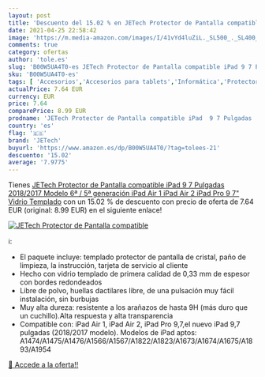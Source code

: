 ```yaml
---
layout: post
title: 'Descuento del 15.02 % en JETech Protector de Pantalla compatible '
date: 2021-04-25 22:58:42
image: 'https://m.media-amazon.com/images/I/41vYd4luZiL._SL500_._SL400_.jpg'
comments: true
category: ofertas
author: 'tole.es'
slug: 'B00W5UA4T0-es JETech Protector de Pantalla compatible iPad 9 7 Pulgadas...'
sku: 'B00W5UA4T0-es'
tags: [ 'Accesorios','Accesorios para tablets','Informática','Protectores de pantalla para tablets','ipad','jetech', ]
actualPrice: 7.64 EUR
currency: EUR
price: 7.64
comparePrice: 8.99 EUR
prodname: 'JETech Protector de Pantalla compatible iPad  9 7 Pulgadas  2018/2017 Modelo  6ª / 5ª generación   iPad Air 1  iPad Air 2  iPad Pro 9 7"  Vidrio Templado'
country: 'es'
flag: '🇪🇸'
brand: 'JETech'
buyurl: 'https://www.amazon.es/dp/B00W5UA4T0/?tag=tolees-21'
descuento: '15.02'
average: '7.9775'
---
```


Tienes [JETech Protector de Pantalla compatible iPad  9 7 Pulgadas  2018/2017 Modelo  6ª / 5ª generación   iPad Air 1  iPad Air 2  iPad Pro 9 7"  Vidrio Templado](https://www.amazon.es/dp/B00W5UA4T0/?tag=tolees-21) con un 15.02 % de descuento con precio de oferta de 7.64 EUR (original: 8.99 EUR) en el siguiente enlace!

[![JETech Protector de Pantalla compatible ](https://m.media-amazon.com/images/I/41vYd4luZiL._SL500_._SL400_.jpg)](https://www.amazon.es/dp/B00W5UA4T0/?tag=tolees-21)

ℹ️:

- El paquete incluye: templado protector de pantalla de cristal, paño de limpieza, la instrucción, tarjeta de servicio al cliente
- Hecho con vidrio templado de primera calidad de 0,33 mm de espesor con bordes redondeados
- Libre de polvo, huellas dactilares libre, de una pulsación muy fácil instalación, sin burbujas
- Muy alta dureza: resistente a los arañazos de hasta 9H (más duro que un cuchillo).Alta respuesta y alta transparencia
- Compatible con: iPad Air 1, iPad Air 2, iPad Pro 9,7,el nuevo iPad 9,7 pulgadas (2018/2017 modelo). Modelos de iPad aptos: A1474/A1475/A1476/A1566/A1567/A1822/A1823/A1673/A1674/A1675/A1893/A1954

[🛒 Accede a la oferta!!](https://www.amazon.es/dp/B00W5UA4T0/?tag=tolees-21)
